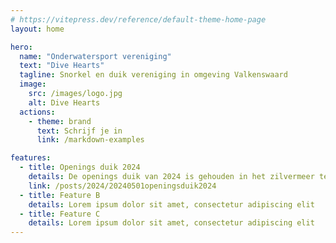 ```yaml
---
# https://vitepress.dev/reference/default-theme-home-page
layout: home

hero:
  name: "Onderwatersport vereniging"
  text: "Dive Hearts"
  tagline: Snorkel en duik vereniging in omgeving Valkenswaard
  image:
    src: /images/logo.jpg
    alt: Dive Hearts
  actions:
    - theme: brand
      text: Schrijf je in
      link: /markdown-examples

features:
  - title: Openings duik 2024
    details: De openings duik van 2024 is gehouden in het zilvermeer te belgie
    link: /posts/2024/20240501openingsduik2024
  - title: Feature B
    details: Lorem ipsum dolor sit amet, consectetur adipiscing elit
  - title: Feature C
    details: Lorem ipsum dolor sit amet, consectetur adipiscing elit
---
```


